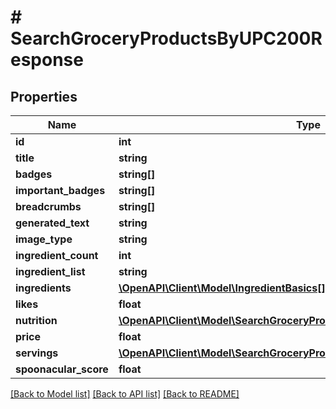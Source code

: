 # # SearchGroceryProductsByUPC200Response

## Properties

Name | Type | Description | Notes
------------ | ------------- | ------------- | -------------
**id** | **int** |  |
**title** | **string** |  |
**badges** | **string[]** |  |
**important_badges** | **string[]** |  |
**breadcrumbs** | **string[]** |  |
**generated_text** | **string** |  |
**image_type** | **string** |  |
**ingredient_count** | **int** |  | [optional]
**ingredient_list** | **string** |  |
**ingredients** | [**\OpenAPI\Client\Model\IngredientBasics[]**](IngredientBasics.md) |  |
**likes** | **float** |  |
**nutrition** | [**\OpenAPI\Client\Model\SearchGroceryProductsByUPC200ResponseNutrition**](SearchGroceryProductsByUPC200ResponseNutrition.md) |  |
**price** | **float** |  |
**servings** | [**\OpenAPI\Client\Model\SearchGroceryProductsByUPC200ResponseServings**](SearchGroceryProductsByUPC200ResponseServings.md) |  |
**spoonacular_score** | **float** |  |

[[Back to Model list]](../../README.md#models) [[Back to API list]](../../README.md#endpoints) [[Back to README]](../../README.md)
